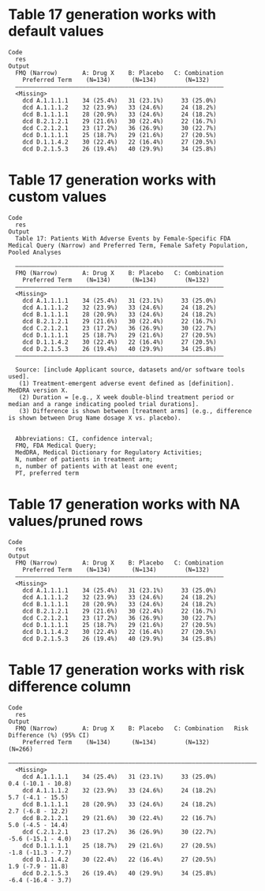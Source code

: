 # Table 17 generation works with default values

    Code
      res
    Output
      FMQ (Narrow)       A: Drug X    B: Placebo   C: Combination
        Preferred Term    (N=134)      (N=134)        (N=132)    
      ———————————————————————————————————————————————————————————
      <Missing>                                                  
        dcd A.1.1.1.1    34 (25.4%)   31 (23.1%)     33 (25.0%)  
        dcd A.1.1.1.2    32 (23.9%)   33 (24.6%)     24 (18.2%)  
        dcd B.1.1.1.1    28 (20.9%)   33 (24.6%)     24 (18.2%)  
        dcd B.2.1.2.1    29 (21.6%)   30 (22.4%)     22 (16.7%)  
        dcd C.2.1.2.1    23 (17.2%)   36 (26.9%)     30 (22.7%)  
        dcd D.1.1.1.1    25 (18.7%)   29 (21.6%)     27 (20.5%)  
        dcd D.1.1.4.2    30 (22.4%)   22 (16.4%)     27 (20.5%)  
        dcd D.2.1.5.3    26 (19.4%)   40 (29.9%)     34 (25.8%)  

# Table 17 generation works with custom values

    Code
      res
    Output
      Table 17: Patients With Adverse Events by Female-Specific FDA Medical Query (Narrow) and Preferred Term, Female Safety Population, Pooled Analyses
      
      ———————————————————————————————————————————————————————————
      FMQ (Narrow)       A: Drug X    B: Placebo   C: Combination
        Preferred Term    (N=134)      (N=134)        (N=132)    
      ———————————————————————————————————————————————————————————
      <Missing>                                                  
        dcd A.1.1.1.1    34 (25.4%)   31 (23.1%)     33 (25.0%)  
        dcd A.1.1.1.2    32 (23.9%)   33 (24.6%)     24 (18.2%)  
        dcd B.1.1.1.1    28 (20.9%)   33 (24.6%)     24 (18.2%)  
        dcd B.2.1.2.1    29 (21.6%)   30 (22.4%)     22 (16.7%)  
        dcd C.2.1.2.1    23 (17.2%)   36 (26.9%)     30 (22.7%)  
        dcd D.1.1.1.1    25 (18.7%)   29 (21.6%)     27 (20.5%)  
        dcd D.1.1.4.2    30 (22.4%)   22 (16.4%)     27 (20.5%)  
        dcd D.2.1.5.3    26 (19.4%)   40 (29.9%)     34 (25.8%)  
      ———————————————————————————————————————————————————————————
      
      Source: [include Applicant source, datasets and/or software tools used].
       (1) Treatment-emergent adverse event defined as [definition]. MedDRA version X.
       (2) Duration = [e.g., X week double-blind treatment period or median and a range indicating pooled trial durations].
       (3) Difference is shown between [treatment arms] (e.g., difference is shown between Drug Name dosage X vs. placebo).
      
      
      Abbreviations: CI, confidence interval;
      FMQ, FDA Medical Query;
      MedDRA, Medical Dictionary for Regulatory Activities;
      N, number of patients in treatment arm;
      n, number of patients with at least one event;
      PT, preferred term

# Table 17 generation works with NA values/pruned rows

    Code
      res
    Output
      FMQ (Narrow)       A: Drug X    B: Placebo   C: Combination
        Preferred Term    (N=134)      (N=134)        (N=132)    
      ———————————————————————————————————————————————————————————
      <Missing>                                                  
        dcd A.1.1.1.1    34 (25.4%)   31 (23.1%)     33 (25.0%)  
        dcd A.1.1.1.2    32 (23.9%)   33 (24.6%)     24 (18.2%)  
        dcd B.1.1.1.1    28 (20.9%)   33 (24.6%)     24 (18.2%)  
        dcd B.2.1.2.1    29 (21.6%)   30 (22.4%)     22 (16.7%)  
        dcd C.2.1.2.1    23 (17.2%)   36 (26.9%)     30 (22.7%)  
        dcd D.1.1.1.1    25 (18.7%)   29 (21.6%)     27 (20.5%)  
        dcd D.1.1.4.2    30 (22.4%)   22 (16.4%)     27 (20.5%)  
        dcd D.2.1.5.3    26 (19.4%)   40 (29.9%)     34 (25.8%)  

# Table 17 generation works with risk difference column

    Code
      res
    Output
      FMQ (Narrow)       A: Drug X    B: Placebo   C: Combination   Risk Difference (%) (95% CI)
        Preferred Term    (N=134)      (N=134)        (N=132)                 (N=266)           
      ——————————————————————————————————————————————————————————————————————————————————————————
      <Missing>                                                                                 
        dcd A.1.1.1.1    34 (25.4%)   31 (23.1%)     33 (25.0%)          0.4 (-10.1 - 10.8)     
        dcd A.1.1.1.2    32 (23.9%)   33 (24.6%)     24 (18.2%)          5.7 (-4.1 - 15.5)      
        dcd B.1.1.1.1    28 (20.9%)   33 (24.6%)     24 (18.2%)          2.7 (-6.8 - 12.2)      
        dcd B.2.1.2.1    29 (21.6%)   30 (22.4%)     22 (16.7%)          5.0 (-4.5 - 14.4)      
        dcd C.2.1.2.1    23 (17.2%)   36 (26.9%)     30 (22.7%)          -5.6 (-15.1 - 4.0)     
        dcd D.1.1.1.1    25 (18.7%)   29 (21.6%)     27 (20.5%)          -1.8 (-11.3 - 7.7)     
        dcd D.1.1.4.2    30 (22.4%)   22 (16.4%)     27 (20.5%)          1.9 (-7.9 - 11.8)      
        dcd D.2.1.5.3    26 (19.4%)   40 (29.9%)     34 (25.8%)          -6.4 (-16.4 - 3.7)     

